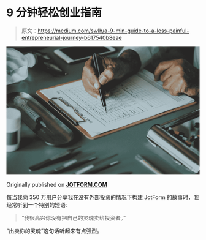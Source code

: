 # 9 分钟轻松创业指南

> 原文：<https://medium.com/swlh/a-9-min-guide-to-a-less-painful-entrepreneurial-journey-b617540b8eae>

![](img/d4f4a9cd4cb9b5d3bce7356efb2c6df3.png)

Originally published on [**JOTFORM.COM**](http://jotform.com)

每当我向 350 万用户分享我在没有外部投资的情况下构建 JotForm 的故事时，我经常听到一个特别的短语:

> “我很高兴你没有把自己的灵魂卖给投资者。”

“出卖你的灵魂”这句话听起来有点强烈。